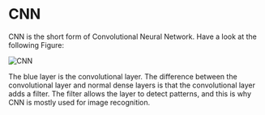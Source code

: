 # CNN #
CNN is the short form of Convolutional Neural Network. Have a look at the following Figure:

![CNN](cnn.png)

The blue layer is the convolutional layer. The difference between the convolutional layer and normal dense layers is that the convolutional layer adds a filter.
The filter allows the layer to detect patterns, and this is why CNN is mostly used for image recognition.